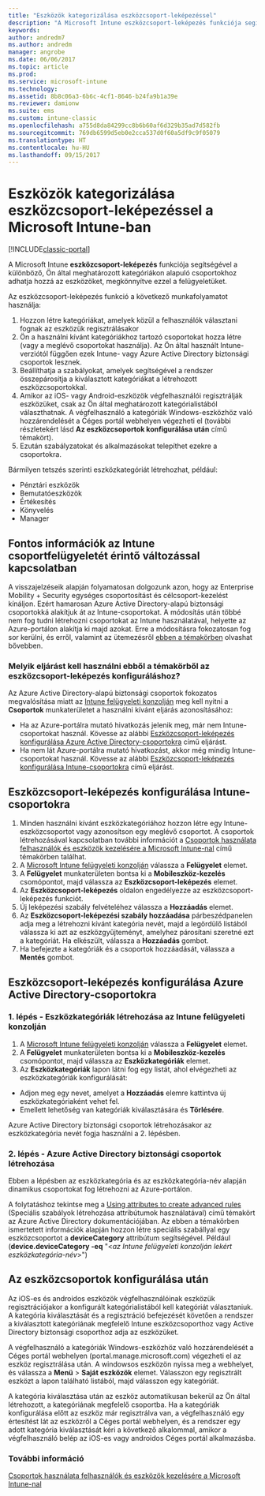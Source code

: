 ```yaml
---
title: "Eszközök kategorizálása eszközcsoport-leképezéssel"
description: "A Microsoft Intune eszközcsoport-leképezés funkciója segítségével különböző Ön által meghatározott kategóriákba csoportosíthatja az eszközöket, megkönnyítve ezzel a felügyeletüket."
keywords: 
author: andredm7
ms.author: andredm
manager: angrobe
ms.date: 06/06/2017
ms.topic: article
ms.prod: 
ms.service: microsoft-intune
ms.technology: 
ms.assetid: 8b8c06a3-6b6c-4cf1-8646-b24fa9b1a39e
ms.reviewer: damionw
ms.suite: ems
ms.custom: intune-classic
ms.openlocfilehash: a755d8da84299cc8b6b60af6d329b35ad7d582fb
ms.sourcegitcommit: 769db6599d5eb0e2cca537d0f60a5df9c9f05079
ms.translationtype: HT
ms.contentlocale: hu-HU
ms.lasthandoff: 09/15/2017
---
```

# <a name="categorize-devices-with-device-group-mapping-in-microsoft-intune"></a>Eszközök kategorizálása eszközcsoport-leképezéssel a Microsoft Intune-ban

[!INCLUDE[classic-portal](../includes/classic-portal.md)]

A Microsoft Intune **eszközcsoport-leképezés** funkciója segítségével a különböző, Ön által meghatározott kategóriákon alapuló csoportokhoz adhatja hozzá az eszközöket, megkönnyítve ezzel a felügyeletüket. 

Az eszközcsoport-leképezés funkció a következő munkafolyamatot használja:
1. Hozzon létre kategóriákat, amelyek közül a felhasználók választani fognak az eszközük regisztrálásakor
2. Ön a használni kívánt kategóriákhoz tartozó csoportokat hozza létre (vagy a meglévő csoportokat használja). Az Ön által használt Intune-verziótól függően ezek Intune- vagy Azure Active Directory biztonsági csoportok lesznek.
2. Beállíthatja a szabályokat, amelyek segítségével a rendszer összepárosítja a kiválasztott kategóriákat a létrehozott eszközcsoportokkal.
3. Amikor az iOS- vagy Android-eszközök végfelhasználói regisztrálják eszközüket, csak az Ön által meghatározott kategórialistából választhatnak. A végfelhasználó a kategóriák Windows-eszközhöz való hozzárendelését a Céges portál webhelyen végezheti el (további részletekért lásd **Az eszközcsoportok konfigurálása után** című témakört).
4. Ezután szabályzatokat és alkalmazásokat telepíthet ezekre a csoportokra.

Bármilyen tetszés szerinti eszközkategóriát létrehozhat, például:
* Pénztári eszközök
* Bemutatóeszközök
* Értékesítés
* Könyvelés
* Manager

## <a name="important-information-about-a-change-in-group-management-for-intune"></a>Fontos információk az Intune csoportfelügyeletét érintő változással kapcsolatban

A visszajelzéseik alapján folyamatosan dolgozunk azon, hogy az Enterprise Mobility + Security egységes csoportosítást és célcsoport-kezelést kínáljon. Ezért hamarosan Azure Active Directory-alapú biztonsági csoportokká alakítjuk át az Intune-csoportokat. A módosítás után többé nem fog tudni létrehozni csoportokat az Intune használatával, helyette az Azure-portálon alakítja ki majd azokat. Erre a módosításra fokozatosan fog sor kerülni, és erről, valamint az ütemezésről [ebben a témakörben](use-groups-to-manage-users-and-devices-with-microsoft-intune.md) olvashat bővebben.

### <a name="which-procedure-in-this-topic-should-you-use-to-configure-device-group-mapping"></a>Melyik eljárást kell használni ebből a témakörből az eszközcsoport-leképezés konfiguráláshoz?

Az Azure Active Directory-alapú biztonsági csoportok fokozatos megvalósítása miatt az [Intune felügyeleti konzolján](https://manage.microsoft.com) meg kell nyitni a **Csoportok** munkaterületet a használni kívánt eljárás azonosításához:

-  Ha az Azure-portálra mutató hivatkozás jelenik meg, már nem Intune-csoportokat használ. Kövesse az alábbi [Eszközcsoport-leképezés konfigurálása Azure Active Directory-csoportokra](/intune-classic/deploy-use/categorize-devices-with-device-group-mapping-in-microsoft-intune#how-to-configure-device-group-mapping-for-azure-active-directory-groups) című eljárást.
-  Ha nem lát Azure-portálra mutató hivatkozást, akkor még mindig Intune-csoportokat használ. Kövesse az alábbi [Eszközcsoport-leképezés konfigurálása Intune-csoportokra](/intune-classic/deploy-use/categorize-devices-with-device-group-mapping-in-microsoft-intune#how-to-configure-device-group-mapping-for-intune-groups) című eljárást.

## <a name="how-to-configure-device-group-mapping-for-intune-groups"></a>Eszközcsoport-leképezés konfigurálása Intune-csoportokra
1. Minden használni kívánt eszközkategóriához hozzon létre egy Intune-eszközcsoportot vagy azonosítson egy meglévő csoportot. A csoportok létrehozásával kapcsolatban további információt a [Csoportok használata felhasználók és eszközök kezelésére a Microsoft Intune-nal](use-groups-to-manage-users-and-devices-with-microsoft-intune.md) című témakörben találhat.
2. A [Microsoft Intune felügyeleti konzolján](https://manage.microsoft.com) válassza a **Felügyelet** elemet.
3. A **Felügyelet** munkaterületen bontsa ki a **Mobileszköz-kezelés** csomópontot, majd válassza az **Eszközcsoport-leképezés** elemet.
4. Az **Eszközcsoport-leképezés** oldalon engedélyezze az eszközcsoport-leképezés funkciót.
5. Új leképezési szabály felvételéhez válassza a **Hozzáadás** elemet.
6. Az **Eszközcsoport-leképezési szabály hozzáadása** párbeszédpanelen adja meg a létrehozni kívánt kategória nevét, majd a legördülő listából válassza ki azt az eszközgyűjteményt, amelyhez párosítani szeretné ezt a kategóriát. Ha elkészült, válassza a **Hozzáadás** gombot.
7. Ha befejezte a kategóriák és a csoportok hozzáadását, válassza a **Mentés** gombot.



## <a name="how-to-configure-device-group-mapping-for-azure-active-directory-groups"></a>Eszközcsoport-leképezés konfigurálása Azure Active Directory-csoportokra

### <a name="step-1---create-device-categories-in-the-intune-administration-console"></a>1. lépés - Eszközkategóriák létrehozása az Intune felügyeleti konzolján
1. A [Microsoft Intune felügyeleti konzolján](https://manage.microsoft.com) válassza a **Felügyelet** elemet.
3. A **Felügyelet** munkaterületen bontsa ki a **Mobileszköz-kezelés** csomópontot, majd válassza az **Eszközkategóriák** elemet.
4. Az **Eszközkategóriák** lapon látni fog egy listát, ahol elvégezheti az eszközkategóriák konfigurálását: 
- Adjon meg egy nevet, amelyet a **Hozzáadás** elemre kattintva új eszközkategóriaként vehet fel.
- Emellett lehetőség van kategóriák kiválasztására és **Törlésére**.

Azure Active Directory biztonsági csoportok létrehozásakor az eszközkategória nevét fogja használni a 2. lépésben.

### <a name="step-2---create-azure-active-directory-security-groups"></a>2. lépés - Azure Active Directory biztonsági csoportok létrehozása

Ebben a lépésben az eszközkategória és az eszközkategória-név alapján dinamikus csoportokat fog létrehozni az Azure-portálon.

A folytatáshoz tekintse meg a [Using attributes to create advanced rules](https://azure.microsoft.com/documentation/articles/active-directory-accessmanagement-groups-with-advanced-rules/#using-attributes-to-create-rules-for-device-objects) (Speciális szabályok létrehozása attribútumok használatával) című témakört az Azure Active Directory dokumentációjában.
Az ebben a témakörben ismertetett információk alapján hozzon létre speciális szabállyal egy eszközcsoportot a **deviceCategory** attribútum segítségével.
Például (**device.deviceCategory -eq** "<*az Intune felügyeleti konzolján lekért eszközkategória-név*>")


## <a name="after-you-configure-device-groups"></a>Az eszközcsoportok konfigurálása után

Az iOS-es és androidos eszközök végfelhasználóinak eszközük regisztrációjakor a konfigurált kategórialistából kell kategóriát választaniuk. A kategória kiválasztását és a regisztráció befejezését követően a rendszer a kiválasztott kategóriának megfelelő Intune eszközcsoporthoz vagy Active Directory biztonsági csoporthoz adja az eszközüket.

A végfelhasználó a kategóriák Windows-eszközhöz való hozzárendelését a Céges portál webhelyen (portal.manage.microsoft.com) végezheti el az eszköz regisztrálása után. A windowsos eszközön nyissa meg a webhelyet, és válassza a **Menü** > **Saját eszközök** elemet. Válasszon egy regisztrált eszközt a lapon található listából, majd válasszon egy kategóriát. 

A kategória kiválasztása után az eszköz automatikusan bekerül az Ön által létrehozott, a kategóriának megfelelő csoportba. Ha a kategóriák konfigurálása előtt az eszköz már regisztrálva van, a végfelhasználó egy értesítést lát az eszközről a Céges portál webhelyen, és a rendszer egy adott kategória kiválasztását kéri a következő alkalommal, amikor a végfelhasználó belép az iOS-es vagy androidos Céges portál alkalmazásba.



### <a name="see-also"></a>További információ
[Csoportok használata felhasználók és eszközök kezelésére a Microsoft Intune-nal](use-groups-to-manage-users-and-devices-with-microsoft-intune.md)
